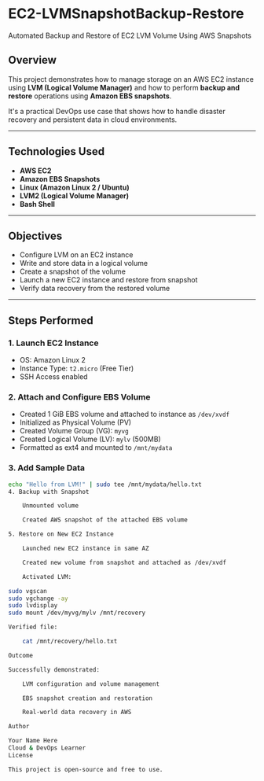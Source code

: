 # EC2-LVMSnapshotBackup-Restore
Automated Backup and Restore of EC2 LVM Volume Using AWS Snapshots

## Overview

This project demonstrates how to manage storage on an AWS EC2 instance using **LVM (Logical Volume Manager)** and how to perform **backup and restore** operations using **Amazon EBS snapshots**.

It's a practical DevOps use case that shows how to handle disaster recovery and persistent data in cloud environments.

---

## Technologies Used

- **AWS EC2**
- **Amazon EBS Snapshots**
- **Linux (Amazon Linux 2 / Ubuntu)**
- **LVM2 (Logical Volume Manager)**
- **Bash Shell**

---

## Objectives

- Configure LVM on an EC2 instance
- Write and store data in a logical volume
- Create a snapshot of the volume
- Launch a new EC2 instance and restore from snapshot
- Verify data recovery from the restored volume

---

## Steps Performed

### 1. Launch EC2 Instance

- OS: Amazon Linux 2
- Instance Type: `t2.micro` (Free Tier)
- SSH Access enabled

### 2. Attach and Configure EBS Volume

- Created 1 GiB EBS volume and attached to instance as `/dev/xvdf`
- Initialized as Physical Volume (PV)
- Created Volume Group (VG): `myvg`
- Created Logical Volume (LV): `mylv` (500MB)
- Formatted as ext4 and mounted to `/mnt/mydata`

### 3. Add Sample Data

```bash
echo "Hello from LVM!" | sudo tee /mnt/mydata/hello.txt
4. Backup with Snapshot

    Unmounted volume

    Created AWS snapshot of the attached EBS volume

5. Restore on New EC2 Instance

    Launched new EC2 instance in same AZ

    Created new volume from snapshot and attached as /dev/xvdf

    Activated LVM:

sudo vgscan
sudo vgchange -ay
sudo lvdisplay
sudo mount /dev/myvg/mylv /mnt/recovery

Verified file:

    cat /mnt/recovery/hello.txt

Outcome

Successfully demonstrated:

    LVM configuration and volume management

    EBS snapshot creation and restoration

    Real-world data recovery in AWS

Author

Your Name Here
Cloud & DevOps Learner
License

This project is open-source and free to use.

